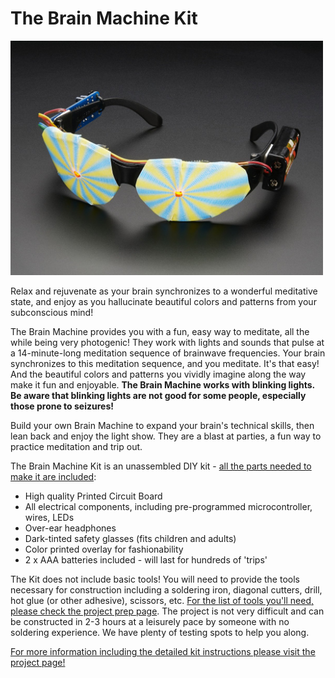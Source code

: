 # The Brain Machine Kit

<a href="http://www.adafruit.com/products/284"><img src="assets/board.jpg?raw=true" width="500px"></a>

Relax and rejuvenate as your brain synchronizes to a wonderful meditative state, and enjoy as you hallucinate beautiful colors and patterns from your subconscious mind!

The Brain Machine provides you with a fun, easy way to meditate, all the while being very photogenic! They work with lights and sounds that pulse at a 14-minute-long meditation sequence of brainwave frequencies. Your brain synchronizes to this meditation sequence, and you meditate. It's that easy! And the beautiful colors and patterns you vividly imagine along the way make it fun and enjoyable. __The Brain Machine works with blinking lights. Be aware that blinking lights are not good for some people, especially those prone to seizures!__

Build your own Brain Machine to expand your brain's technical skills, then lean back and enjoy the light show. They are a blast at parties, a fun way to practice meditation and trip out.

The Brain Machine Kit is an unassembled DIY kit - [all the parts needed to make it are included](https://learn.adafruit.com/brain-machine):

- High quality Printed Circuit Board
- All electrical components, including pre-programmed microcontroller, wires, LEDs
- Over-ear headphones
- Dark-tinted safety glasses (fits children and adults)
- Color printed overlay for fashionability
- 2 x AAA batteries included - will last for hundreds of 'trips'

The Kit does not include basic tools! You will need to provide the tools necessary for construction including a soldering iron, diagonal cutters, drill, hot glue (or other adhesive), scissors, etc. [For the list of tools you'll need, please check the project prep page](https://learn.adafruit.com/brain-machine/preparation). The project is not very difficult and can be constructed in 2-3 hours at a leisurely pace by someone with no soldering experience. We have plenty of testing spots to help you along.

[For more information including the detailed kit instructions please visit the project page!](https://learn.adafruit.com/brain-machine)

